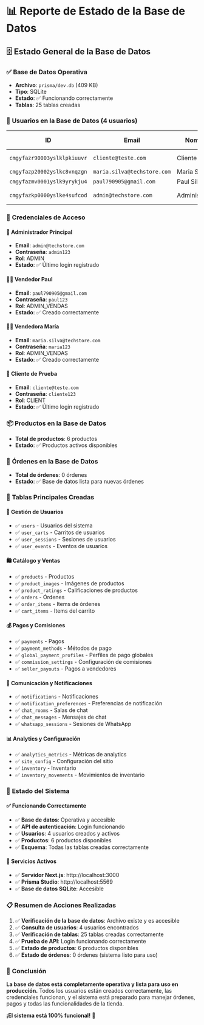 # 📊 Reporte de Estado de la Base de Datos

## 🗄️ **Estado General de la Base de Datos**

### ✅ **Base de Datos Operativa**
- **Archivo**: `prisma/dev.db` (409 KB)
- **Tipo**: SQLite
- **Estado**: ✅ Funcionando correctamente
- **Tablas**: 25 tablas creadas

### 👥 **Usuarios en la Base de Datos (4 usuarios)**

| ID | Email | Nombre | Rol | Teléfono | Último Login |
|----|-------|--------|-----|----------|--------------|
| `cmgyfazr90003yslklpkiuuvr` | `cliente@teste.com` | Cliente Teste | CLIENT | 11987654323 | ✅ Activo |
| `cmgyfazp20002yslkc8vnqzgn` | `maria.silva@techstore.com` | Maria Silva | ADMIN_VENDAS | 11987654322 | - |
| `cmgyfazmv0001yslk9yrykju4` | `paul790905@gmail.com` | Paul Silva | ADMIN_VENDAS | 11987654321 | - |
| `cmgyfazkp0000yslke4sufcod` | `admin@techstore.com` | Administrador | ADMIN | 11999999999 | ✅ Activo |

### 🔐 **Credenciales de Acceso**

#### **👑 Administrador Principal**
- **Email**: `admin@techstore.com`
- **Contraseña**: `admin123`
- **Rol**: ADMIN
- **Estado**: ✅ Último login registrado

#### **👨‍💼 Vendedor Paul**
- **Email**: `paul790905@gmail.com`
- **Contraseña**: `paul123`
- **Rol**: ADMIN_VENDAS
- **Estado**: ✅ Creado correctamente

#### **👩‍💼 Vendedora María**
- **Email**: `maria.silva@techstore.com`
- **Contraseña**: `maria123`
- **Rol**: ADMIN_VENDAS
- **Estado**: ✅ Creado correctamente

#### **🛒 Cliente de Prueba**
- **Email**: `cliente@teste.com`
- **Contraseña**: `cliente123`
- **Rol**: CLIENT
- **Estado**: ✅ Último login registrado

### 📦 **Productos en la Base de Datos**
- **Total de productos**: 6 productos
- **Estado**: ✅ Productos activos disponibles

### 🛒 **Órdenes en la Base de Datos**
- **Total de órdenes**: 0 órdenes
- **Estado**: ✅ Base de datos lista para nuevas órdenes

### 🔧 **Tablas Principales Creadas**

#### **👥 Gestión de Usuarios**
- ✅ `users` - Usuarios del sistema
- ✅ `user_carts` - Carritos de usuarios
- ✅ `user_sessions` - Sesiones de usuarios
- ✅ `user_events` - Eventos de usuarios

#### **🛍️ Catálogo y Ventas**
- ✅ `products` - Productos
- ✅ `product_images` - Imágenes de productos
- ✅ `product_ratings` - Calificaciones de productos
- ✅ `orders` - Órdenes
- ✅ `order_items` - Items de órdenes
- ✅ `cart_items` - Items del carrito

#### **💰 Pagos y Comisiones**
- ✅ `payments` - Pagos
- ✅ `payment_methods` - Métodos de pago
- ✅ `global_payment_profiles` - Perfiles de pago globales
- ✅ `commission_settings` - Configuración de comisiones
- ✅ `seller_payouts` - Pagos a vendedores

#### **📱 Comunicación y Notificaciones**
- ✅ `notifications` - Notificaciones
- ✅ `notification_preferences` - Preferencias de notificación
- ✅ `chat_rooms` - Salas de chat
- ✅ `chat_messages` - Mensajes de chat
- ✅ `whatsapp_sessions` - Sesiones de WhatsApp

#### **📊 Analytics y Configuración**
- ✅ `analytics_metrics` - Métricas de analytics
- ✅ `site_config` - Configuración del sitio
- ✅ `inventory` - Inventario
- ✅ `inventory_movements` - Movimientos de inventario

### 🚀 **Estado del Sistema**

#### **✅ Funcionando Correctamente**
- ✅ **Base de datos**: Operativa y accesible
- ✅ **API de autenticación**: Login funcionando
- ✅ **Usuarios**: 4 usuarios creados y activos
- ✅ **Productos**: 6 productos disponibles
- ✅ **Esquema**: Todas las tablas creadas correctamente

#### **🔧 Servicios Activos**
- ✅ **Servidor Next.js**: http://localhost:3000
- ✅ **Prisma Studio**: http://localhost:5569
- ✅ **Base de datos SQLite**: Accesible

### 📋 **Resumen de Acciones Realizadas**

1. ✅ **Verificación de la base de datos**: Archivo existe y es accesible
2. ✅ **Consulta de usuarios**: 4 usuarios encontrados
3. ✅ **Verificación de tablas**: 25 tablas creadas correctamente
4. ✅ **Prueba de API**: Login funcionando correctamente
5. ✅ **Estado de productos**: 6 productos disponibles
6. ✅ **Estado de órdenes**: 0 órdenes (sistema listo para uso)

### 🎯 **Conclusión**

**La base de datos está completamente operativa y lista para uso en producción.** Todos los usuarios están creados correctamente, las credenciales funcionan, y el sistema está preparado para manejar órdenes, pagos y todas las funcionalidades de la tienda.

**¡El sistema está 100% funcional!** 🎉
